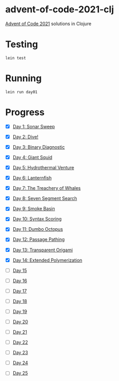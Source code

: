 # advent-of-code-2021-clj

[Advent of Code 2021](https://adventofcode.com/2021) solutions in Clojure

# Testing

```shell
lein test
```
# Running

```shell
lein run day01
```
# Progress

- [x] [Day 1: Sonar Sweep](https://adventofcode.com/2021/day/1)
- [x] [Day 2: Dive!](https://adventofcode.com/2021/day/2)
- [x] [Day 3: Binary Diagnostic](https://adventofcode.com/2021/day/3)
- [x] [Day 4: Giant Squid](https://adventofcode.com/2021/day/4)
- [x] [Day 5: Hydrothermal Venture](https://adventofcode.com/2021/day/5)
- [x] [Day 6: Lanternfish](https://adventofcode.com/2021/day/6)
- [x] [Day 7: The Treachery of Whales](https://adventofcode.com/2021/day/7)
- [x] [Day 8: Seven Segment Search](https://adventofcode.com/2021/day/8)
- [x] [Day 9: Smoke Basin](https://adventofcode.com/2021/day/9)
- [x] [Day 10: Syntax Scoring](https://adventofcode.com/2021/day/10)
- [x] [Day 11: Dumbo Octopus](https://adventofcode.com/2021/day/11)
- [x] [Day 12: Passage Pathing](https://adventofcode.com/2021/day/12)
- [x] [Day 13: Transparent Origami](https://adventofcode.com/2021/day/13)
- [x] [Day 14: Extended Polymerization](https://adventofcode.com/2021/day/14)
- [ ] [Day 15](https://adventofcode.com/2021/day/15)
- [ ] [Day 16](https://adventofcode.com/2021/day/16)
- [ ] [Day 17](https://adventofcode.com/2021/day/17)
- [ ] [Day 18](https://adventofcode.com/2021/day/18)
- [ ] [Day 19](https://adventofcode.com/2021/day/19)
- [ ] [Day 20](https://adventofcode.com/2021/day/20)
- [ ] [Day 21](https://adventofcode.com/2021/day/21)
- [ ] [Day 22](https://adventofcode.com/2021/day/22)
- [ ] [Day 23](https://adventofcode.com/2021/day/23)
- [ ] [Day 24](https://adventofcode.com/2021/day/24)
- [ ] [Day 25](https://adventofcode.com/2021/day/25)


